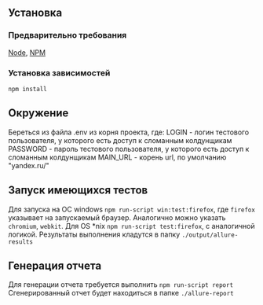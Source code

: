 ## Установка
### Предварительно требования
[Node](https://nodejs.org/en/download/), [NPM](https://docs.npmjs.com/getting-started/installing-node)

### Установка зависимостей
`npm install`

## Окружение
Береться из файла .env из корня проекта, где:
LOGIN - логин тестового пользователя, у которого есть доступ к сломанным колдунщикам
PASSWORD - пароль тестового пользователя, у которого есть доступ к сломанным колдунщикам
MAIN_URL - корень url, по умолчанию "yandex.ru/"

## Запуск имеющихся тестов
Для запуска на ОС windows `npm run-script win:test:firefox`, где `firefox` указывает на запускаемый браузер. Аналогично можно указать `chromium`, `webkit`.
Для OS *nix `npm run-script test:firefox`, с аналогичной логикой.
Результаты выполнения кладутся в папку `./output/allure-results`

## Генерация отчета
Для генерации отчета требуется выполнить `npm run-script report`
Сгенерированный отчет будет находиться в папке `./allure-report`